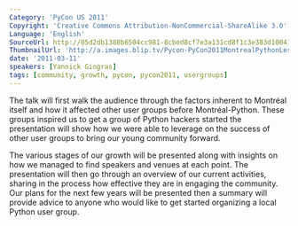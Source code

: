 ```yaml
---
Category: 'PyCon US 2011'
Copyright: 'Creative Commons Attribution-NonCommercial-ShareAlike 3.0'
Language: 'English'
SourceUrl: http://05d2db1380b6504cc981-8cbed8cf7e3a131cd8f1c3e383d10041.r93.cf2.rackcdn.com/pycon-us-2011/361_montreal-python-lessons-learned-from-bootstraping-a-python-community.mp4
ThumbnailUrl: 'http://a.images.blip.tv/Pycon-PyCon2011MontrealPythonLessonsLearnedFromBootstrapingAP942.png'
date: '2011-03-11'
speakers: [Yannick Gingras]
tags: [community, growth, pycon, pycon2011, usergroups]
---
```

The talk will first walk the audience through the factors inherent to Montréal
itself and how it affected other user groups before Montréal-Python. These
groups inspired us to get a group of Python hackers started the presentation
will show how we were able to leverage on the success of other user groups to
bring our young community forward.

The various stages of our growth will be presented along with insights on how
we managed to find speakers and venues at each point. The presentation will
then go through an overview of our current activities, sharing in the process
how effective they are in engaging the community. Our plans for the next few
years will be presented then a summary will provide advice to anyone who would
like to get started organizing a local Python user group.

